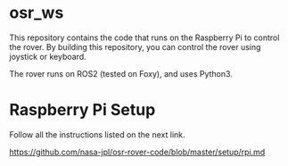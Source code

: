 # osr_ws

This repository contains the code that runs on the Raspberry Pi to control the rover. By building this repository, you can control the rover using joystick or keyboard.

The rover runs on ROS2 (tested on Foxy), and uses Python3.

# Raspberry Pi Setup
Follow all the instructions listed on the next link.  

https://github.com/nasa-jpl/osr-rover-code/blob/master/setup/rpi.md
